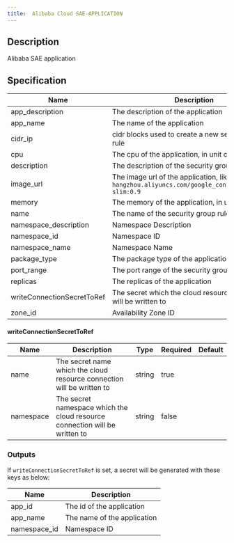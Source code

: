 ```yaml
---
title:  Alibaba Cloud SAE-APPLICATION
---
```


## Description

Alibaba SAE application

## Specification


 Name | Description | Type | Required | Default 
 ------------ | ------------- | ------------- | ------------- | ------------- 
 app_description | The description of the application | string | false |  
 app_name | The name of the application | string | true |  
 cidr_ip | cidr blocks used to create a new security group rule | string | false |  
 cpu | The cpu of the application, in unit of millicore | string | false |  
 description | The description of the security group rule | string | false |  
 image_url | The image url of the application, like `registry.cn-hangzhou.aliyuncs.com/google_containers/nginx-slim:0.9` | string | true |  
 memory | The memory of the application, in unit of MB | string | false |  
 name | The name of the security group rule | string | false |  
 namespace_description | Namespace Description |  | false |  
 namespace_id | Namespace ID | string | true |  
 namespace_name | Namespace Name | string | true |  
 package_type | The package type of the application | string | false |  
 port_range | The port range of the security group rule | string | false |  
 replicas | The replicas of the application | string | false |  
 writeConnectionSecretToRef | The secret which the cloud resource connection will be written to | [writeConnectionSecretToRef](#writeConnectionSecretToRef) | false |  
 zone_id | Availability Zone ID | string | false |  


#### writeConnectionSecretToRef

 Name | Description | Type | Required | Default 
 ------------ | ------------- | ------------- | ------------- | ------------- 
 name | The secret name which the cloud resource connection will be written to | string | true |  
 namespace | The secret namespace which the cloud resource connection will be written to | string | false |  


### Outputs

If `writeConnectionSecretToRef` is set, a secret will be generated with these keys as below:

 Name | Description 
 ------------ | ------------- 
 app_id | The id of the application
 app_name | The name of the application
 namespace_id | Namespace ID
